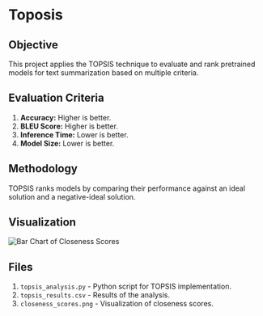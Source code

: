 # Toposis

## Objective
This project applies the TOPSIS technique to evaluate and rank pretrained models for text summarization based on multiple criteria.

## Evaluation Criteria
1. **Accuracy:** Higher is better.
2. **BLEU Score:** Higher is better.
3. **Inference Time:** Lower is better.
4. **Model Size:** Lower is better.

## Methodology
TOPSIS ranks models by comparing their performance against an ideal solution and a negative-ideal solution.


## Visualization
![Bar Chart of Closeness Scores](closeness_scores.png)

## Files
1. `topsis_analysis.py` - Python script for TOPSIS implementation.
2. `topsis_results.csv` - Results of the analysis.
3. `closeness_scores.png` - Visualization of closeness scores.
